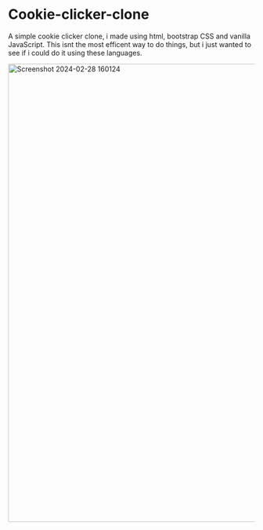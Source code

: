 # Cookie-clicker-clone
A simple cookie clicker clone, i made using html, bootstrap CSS and vanilla JavaScript.
This isnt the most efficent way to do things, but i just wanted to see if i could do it using these languages.

<img width="935" alt="Screenshot 2024-02-28 160124" src="https://github.com/AtomicExpresso/Cookie-clicker-clone/assets/156177896/9c01c5ce-753e-4e05-93f2-3bf22dcacef6">
